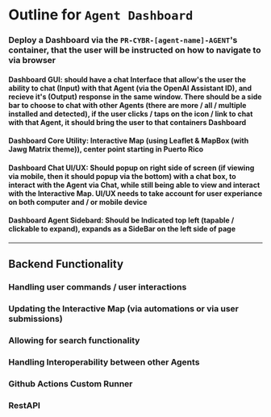 # Outline for `Agent Dashboard `

### Deploy a Dashboard via the `PR-CYBR-[agent-name]-AGENT`'s container, that the user will be instructed on how to navigate to via browser

#### Dashboard GUI: should have a chat Interface that allow's the user the ability to chat (Input) with that Agent (via the OpenAI Assistant ID), and recieve it's (Output) response in the same window. There should be a side bar to choose to chat with other Agents (there are more / all / multiple installed and detected), if the user clicks / taps on the icon / link to chat with that Agent, it should bring the user to that containers Dashboard

#### Dashboard Core Utility: Interactive Map (using Leaflet & MapBox (with Jawg Matrix theme)), center point starting in Puerto Rico

#### Dashboard Chat UI/UX: Should popup on right side of screen (if viewing via mobile, then it should popup via the bottom) with a chat box, to interact with the Agent via Chat, while still being able to view and interact with the Interactive Map. UI/UX needs to take account for user experiance on both computer and / or mobile device

#### Dashboard Agent Sidebard: Should be Indicated top left (tapable / clickable to expand), expands as a SideBar on the left side of page

---

## Backend Functionality

### Handling user commands / user interactions 

### Updating the Interactive Map (via automations or via user submissions)

### Allowing for search functionality 

### Handling Interoperability between other Agents 

### Github Actions Custom Runner

### RestAPI
